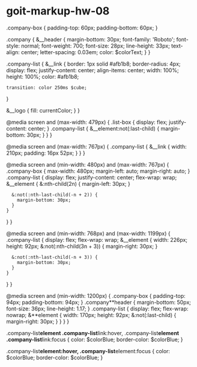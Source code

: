 # goit-markup-hw-08

.company-box {
padding-top: 60px;
padding-bottom: 60px;
}

.company {
&\_\_header {
margin-bottom: 30px;
font-family: 'Roboto';
font-style: normal;
font-weight: 700;
font-size: 28px;
line-height: 33px;
text-align: center;
letter-spacing: 0.03em;
color: $colorText;
}
}

.company-list {
&\_\_link {
border: 1px solid #afb1b8;
border-radius: 4px;
display: flex;
justify-content: center;
align-items: center;
width: 100%;
height: 100%;
color: #afb1b8;

    transition: color 250ms $cube;

}

&\_\_logo {
fill: currentColor;
}
}

@media screen and (max-width: 479px) {
.list-box {
display: flex;
justify-content: center;
}
.company-list {
&\_\_element:not(:last-child) {
margin-bottom: 30px;
}
}
}

@media screen and (max-width: 767px) {
.company-list {
&\_\_link {
width: 210px;
padding: 16px 52px;
}
}
}

@media screen and (min-width: 480px) and (max-width: 767px) {
.company-box {
max-width: 480px;
margin-left: auto;
margin-right: auto;
}
.company-list {
display: flex;
justify-content: center;
flex-wrap: wrap;
&\_\_element {
&:nth-child(2n) {
margin-left: 30px;
}

      &:not(:nth-last-child(-n + 2)) {
        margin-bottom: 30px;
      }
    }

}
}

@media screen and (min-width: 768px) and (max-width: 1199px) {
.company-list {
display: flex;
flex-wrap: wrap;
&\_\_element {
width: 226px;
height: 92px;
&:not(:nth-child(3n + 3)) {
margin-right: 30px;
}

      &:not(:nth-last-child(-n + 3)) {
        margin-bottom: 30px;
      }
    }

}
}

@media screen and (min-width: 1200px) {
.company-box {
padding-top: 94px;
padding-bottom: 94px;
}
.company**header {
margin-bottom: 50px;
font-size: 36px;
line-height: 1.17;
}
.company-list {
display: flex;
flex-wrap: nowrap;
&**element {
width: 170px;
height: 92px;
&:not(:last-child) {
margin-right: 30px;
}
}
}
}

.company-list**element .company-list**link:hover,
.company-list**element .company-list**link:focus {
color: $colorBlue;
border-color: $colorBlue;
}

.company-list**element:hover,
.company-list**element:focus {
color: $colorBlue;
border-color: $colorBlue;
}
